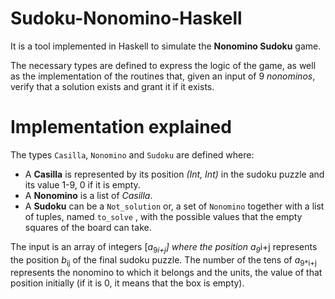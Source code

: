 # Sudoku-Nonomino-Haskell

It is a tool implemented in Haskell to simulate the **Nonomino Sudoku** game.

The necessary types are defined to express the logic of the game, as well as the implementation of the routines that, given an input of 9 *nonominos*, verify that a solution exists and grant it if it exists.

# Implementation explained

The types `Casilla`, `Nonomino` and `Sudoku` are defined where:
* A **Casilla** is represented by its position *(Int, Int)* in the sudoku puzzle and its value 1-9, 0 if it is empty.
* A **Nonomino** is a list of *Casilla*.
* A **Sudoku** can be a `Not_solution` or, a set of `Nonomino` together with a list of tuples, named `to_solve` , with the possible values that the empty squares of the board can take.


The input is an array of integers [*a*<sub>9*i+j</sub>] where the position *a*<sub>9*i+j</sub> represents the position *b*<sub>ij</sub> of the final sudoku puzzle. The number of the tens of *a*<sub>9*i+j</sub> represents the nonomino to which it belongs and the units, the value of that position initially (if it is 0, it means that the box is empty).




